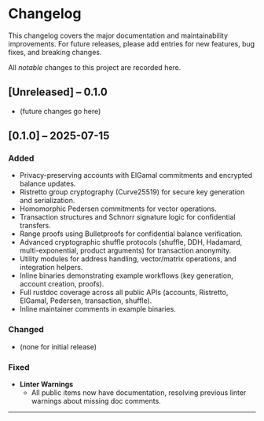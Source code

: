 # Changelog

This changelog covers the major documentation and maintainability improvements. For future releases, please add entries for new features, bug fixes, and breaking changes. 

All *notable* changes to this project are recorded here.

## [Unreleased] – 0.1.0

- (future changes go here)

## [0.1.0] – 2025-07-15

### Added

- Privacy-preserving accounts with ElGamal commitments and encrypted balance updates.
- Ristretto group cryptography (Curve25519) for secure key generation and serialization.
- Homomorphic Pedersen commitments for vector operations.
- Transaction structures and Schnorr signature logic for confidential transfers.
- Range proofs using Bulletproofs for confidential balance verification.
- Advanced cryptographic shuffle protocols (shuffle, DDH, Hadamard, multi-exponential, product arguments) for transaction anonymity.
- Utility modules for address handling, vector/matrix operations, and integration helpers.
- Inline binaries demonstrating example workflows (key generation, account creation, proofs).
- Full rustdoc coverage across all public APIs (accounts, Ristretto, ElGamal, Pedersen, transaction, shuffle).
- Inline maintainer comments in example binaries.

### Changed
- (none for initial release)

### Fixed

- **Linter Warnings**
  - All public items now have documentation, resolving previous linter warnings about missing doc comments.

---
<!-- No compare link: initial release -->
